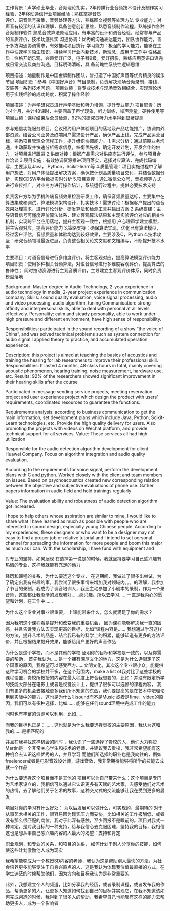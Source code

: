 工作背景：声学硕士毕业，音频理论扎实，2年传媒行业音频技术设计及制作实习经验，2年移动通信行业项目经验；熟练掌握音质       
                  评价，语音信号采集，音频处理等方法，熟练图文视频等处理方法 
专业能力：对声音有较深的认识和理解，具备创意创新思维，熟悉音频制作流程，熟练操作各种音频制作软件
                  熟悉音效算法原理应用，有丰富的设计和调音经验，经常参与产品的音质评价，技术功底扎实 
沟通协调：优秀的沟通表达能力，团队协作能力，善于多方沟通协调需求，有效推动项目执行 
学习能力：极强的学习能力，能够在工作中快速学习陌生知识，持续学习行业内新技术，新理念，应用于工作中 
性格品质：性格开朗乐观，兴趣爱好广泛，电子琴9级，爱好摄影，熟练应用英语口语完成日常交流及商务沟通，目标明确清晰，具
                  备前瞻性系统性逻辑思维

项目描述：灿星制作是中国金牌制作团队，曾打造了中国好声音等优秀精良的娱乐节目 
项目职责：参与《中国好声音》节目录制，负责解决现场音频录制，接线，安装等一系列技术问题。 
项目业绩：将专业技术与现场音效相结合，实现理论运用于实践经验的成功跨度，积累了操作经验

项目描述：为声学研究员进行声学基础和听力培训，提升专业能力 
项目职责：历时4个月，共计48课时，主要涵盖了声学现象，听力训练，噪声测量，硬件使用等 
项目业绩：课程结束后全员检测，92%的研究员听力水平得到显著提高



参与短信功能服务项目，会议预约用户体验项目的落地及产品功能推广，协调内外部资源，结合公司业务及终端用户需求设计产品，确保产品上线，完成产品运营目标，熟悉项目管理全流程工作，提升组织协调能力。 
1.需求分析：通过前期业务沟通，主动获取并快速分析需求信息，权衡优先级，确定开发计划，开发合作的供方，对项目进行跟进 
2.供商对接：根据产品需求对供应商进行评估，参与项目合作洽谈 
3.项目实施：有效协调资源推进项目落实，选择对应算法，完成代码编写，主要涉及Java， Python，Scikit-learn等 
4.质量管理：项目实施过程中了解用户想法，对用户体验提出解决方案，确保按计划高质量项目交付，并结合数据分析，实现CDSW平台数据实时分析 
5.项目宣传：通过微信公众号，音视频等方式进行宣传推广，对业务方进行操作培训，系统运行过程中，提供必要技术支持



负责客户方华为手机终端音频效果检测研发工作，确保音频质量达标，主要集中在算法集成和调试，算法模块架构设计，扎实技术
1.需求讨论：根据客户提出的语音效果处理需求，进行讨论分析，研发算法和检测工具并输出方案 
2.系统搭建：主导语音信号可懂度评价算法体系，建立客观算法结果和主观实验评价对应的相关性机制，实现跨平台应用落地，提升主客观一致性，根据用   户心理声学建立模型，将主客观对应，提高评价能力 
3.策略支持：确保算法实现，优化已有算法模型，经过客户评估，音频质量和体验均达到较好效果，主要涉及C，Python
4.技术攻坚：研究音频领域最近进展，负责整合相关论文文献和文档编写，不断提升技术水平

主要项目：对语音信号进行多维度评价，将主客观对应，提高算法模型评价能力 
项目职责：使用多种相关音频算法，对语音信号进行多维度客观评价，提高算法的鲁棒性；
                  同时拉动资源进行主观音质评价，主导建立主客观评价体系，同时负责模型落地
                  
                  
                  
Background: Master degree in Audio Technology, 2-year experience in audio technology in media, 2-year project experience in communication company; 
Skills: sound quality evaluation, voice signal processing, audio and video processing, audio algorithm, tuning
Communication: strong affinity and interpersonal skills, able to deal with personal at all levels effectively. 
Personality: calm and steady personality, able to work under high pressure and different environment, have high sense of responsibility.



Responsibilities: participated in the sound recording of a show “the voice of China”, and was solved technical problems such as system connection for audio signal
I applied theory to practice, and accumulated operation experience.

Description: this project is aimed at teaching the basics of acoustics and training the hearing for lab researchers to improve their professional skill.
Responsibilities: It lasted 4 months, 48 class hours in total, mainly covering acoustic phenomenon, hearing training, noise measurement, hardware use, etc.
Results: 92% of the researchers showed significant improvement in their hearing skills after the course



Participated in message sending service projects, meeting reservation project and user experience project which design the product with users’ requirements, coordinated resources to guarantee the functions. 

Requirements analysis: according to business communication to get the main information, set development plans which include Java, Python, Scikit-Learn technologies, etc. Provide the high quality delivery for users. Also promoting the projects with videos on Wechat platform, and provide technical support for all services.
Value: These services all had high utilization


Responsible for the audio detection algorithm development for client Huawei Company. Focus on algorithm integration and audio quality evaluation. 

According to the requirements for voice signal, perform the development plans with C and python. Worked closely with the client and team members on issues. Based on psychoacoustics created new corresponding relation between the objective and subjective evaluations of phone use. Gather papers information in audio field and hold trainings regularly

Value: The evaluation ability and robustness of audio detection algorithm got increased.

I hope to help others whose aspiration are similar to mine, I would like to share what I have learned as much as possible with people who are interested in sound design, especially young Chinese people. According to my experiences, these designers or who want to be a designer may not easy to find a proper job or relative tutorial and I intend to set oersonal channel for spreading the information for more people and boom this major as much as I can. With the scholarship, I have fund with equipment and 

对专业的坚持，如何展现
在选择第一说是的时候，我就坚持要学习自己感兴趣有热情的专业，这样我就能有充足的动力

经历和课程的关系，为什么要选这个专业，
在这期间，我做过了很多出尝试，为了确定出我有兴趣的事，我尝试了很多事情来增加我对领域内。。。的理解，我参加了节目的录制，我成为了调音培训人，我还主动参加了小剧本的录制，作为一个录音师，这些都让我渐渐的发现我对……感兴趣。所以去学习……一直是我内心的愿望和计划，在工作中……


为什么这个专业对事业很重要，
上课能带来什么，怎么就满足了你的需求？


因为我吧这个课程看是提升和改变我的重要机会，
因为课程能够解决我一直的困惑，并且告诉我方法去实现更高的目标，比如“课程内容是……
 我想通过学习这样的方法，提升艺术的品鉴，结合我已有的科学上的积累，能够知道有更多的方法评价，并且根据结果提升效果，能够给用户更好的声音作品




为什么是这个学校，而不是其他的学校
证明你的目标和学校是一致的，以及你需要的帮助，
首先我认为……是一个拥有深厚文化的地方，这是为什么选限定了这个国家的原因，我希望可以感受西方……文明文化，其次这个专业很小众，能提供这种学习机会的学校并不多，在这个范围内，make a list of我对比了这些学校的课程设置，贵校所教授的内容在最大程度上符合我想要的，比如：并没有限定所学的技能大部分在电影上或者是视觉设计上，提供了很多可以选修的课程内容，   我们有更多的机会去接触更多我们所不知道的东西，我们要提高的是在艺术中吧理论用到实际中的能力，这也是为什么叫sound而不是Music 或者是fime，video的原因，我们可以有多种选择，比如…… 能够在任何sound环境中完成工作的能力

同时也有丰富的资源可以利用，比如……

而我的目标也正是：…… 
这也就是为什么我要选择贵校的主要原因，我认为这和我的……是相匹配的

并且在我寻找这样机会的同时 ，我认识了一些选择了贵校的人，他们大力称赞Martin是一个非常关心学生和技术的老师，并建议我去贵校，我非常希望能有这种机会去认识这样优秀的人，并且学习
而他们所选择的职业也是我向往的，例如freelencer或者是电影音效设计师，游戏音效，我非常期待能够将所学的技能去成就一个作品


为什么要选择这个项目而不是其他的
项目可以为自己带来什么：这个项目是专门为艺术家设立的，我相信可以通过它认识更多有天赋的艺术家，去感受他们对艺术的热情，去了解他们关于艺术的故事，这种交叉式的交流能够让我在受到更多的启发


项目对你的学习有什么好处：
为以后发展可以做什么，可实现的，最期待的
对于从事艺术相关的工作，很容易因为现实压力而妥协，比如相关的工作报酬低，或者没有那么很匹配的岗位，我对于此深有感触，至少回报不是眼前的。项目对我式一种肯定，是对我目标的一种支持，给与我信心去克服困难，坚持我的目标，我相信这也是想从事自己感兴趣内容的人最大的渴望：支持和肯定


职业规划，和专业的关系，和项目的关系，
如何计划于别人分享你的技能，如何使这些计划激励他人成为现实

我希望能够成为一个教授SD内容的老师，我认为这是帮助别人最快的方法，为社会培养更多能够专注于自身兴趣点的人，这是我认为体现我价值最直接的方式，在学生迷茫的时候帮助他们，因为方向和目标我认为是非常重要的

此外，我想建立个人的频道，比如分享我的经历，或者录制课程，或者发布我的作品，帮助更多的人，让更多人知道如何找到自己的目标并实现它，在我不知道该如何完成创造的时候，我得到了很多人的帮助，我希望自己也能够有这样的能力去帮助更多人，成为一个影响者
